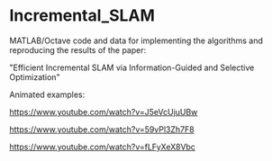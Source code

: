 # Incremental_SLAM
MATLAB/Octave code and data for implementing the algorithms and reproducing the results of the paper:

"Efficient Incremental SLAM via Information-Guided and Selective Optimization"

Animated examples:

https://www.youtube.com/watch?v=J5eVcUjuUBw

https://www.youtube.com/watch?v=59vPl3Zh7F8

https://www.youtube.com/watch?v=fLFyXeX8Vbc
